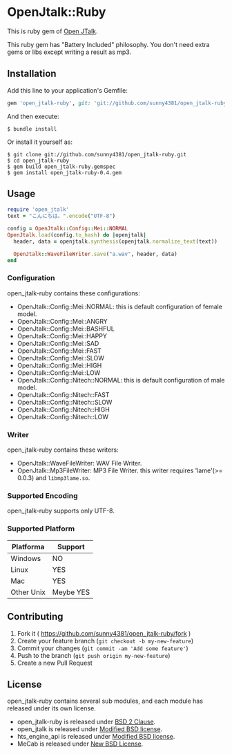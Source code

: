 OpenJtalk::Ruby
===

This is ruby gem of [Open JTalk](http://open-jtalk.sourceforge.net).

This ruby gem has "Battery Included" philosophy.
You don't need extra gems or libs except writing a result as mp3.

## Installation

Add this line to your application's Gemfile:

```ruby
gem 'open_jtalk-ruby', git: 'git://github.com/sunny4381/open_jtalk-ruby.git'
```

And then execute:

    $ bundle install

Or install it yourself as:

    $ git clone git://github.com/sunny4381/open_jtalk-ruby.git
    $ cd open_jtalk-ruby
    $ gem build open_jtalk-ruby.gemspec
    $ gem install open_jtalk-ruby-0.4.gem

## Usage

```ruby
require 'open_jtalk'
text = "こんにちは。".encode("UTF-8")

config = OpenJtalk::Config::Mei::NORMAL
OpenJtalk.load(config.to_hash) do |openjtalk|
  header, data = openjtalk.synthesis(openjtalk.normalize_text(text))

  OpenJtalk::WaveFileWriter.save("a.wav", header, data)
end
```

### Configuration

open_jtalk-ruby contains these configurations:

* OpenJtalk::Config::Mei::NORMAL: this is default configuration of female model.
* OpenJtalk::Config::Mei::ANGRY
* OpenJtalk::Config::Mei::BASHFUL
* OpenJtalk::Config::Mei::HAPPY
* OpenJtalk::Config::Mei::SAD
* OpenJtalk::Config::Mei::FAST
* OpenJtalk::Config::Mei::SLOW
* OpenJtalk::Config::Mei::HIGH
* OpenJtalk::Config::Mei::LOW
* OpenJtalk::Config::Nitech::NORMAL: this is default configuration of male model.
* OpenJtalk::Config::Nitech::FAST
* OpenJtalk::Config::Nitech::SLOW
* OpenJtalk::Config::Nitech::HIGH
* OpenJtalk::Config::Nitech::LOW

### Writer

open_jtalk-ruby contains these writers:

* OpenJtalk::WaveFileWriter: WAV File Writer.
* OpenJtalk::Mp3FileWriter: MP3 File Writer. this writer requires 'lame'(>= 0.0.3) and `libmp3lame.so`.

### Supported Encoding

open_jtalk-ruby supports only UTF-8.

### Supported Platform

Platforma  | Support
-----------|---------
Windows    | NO
Linux      | YES
Mac        | YES
Other Unix | Meybe YES

## Contributing

1. Fork it ( https://github.com/sunny4381/open_jtalk-ruby/fork )
2. Create your feature branch (`git checkout -b my-new-feature`)
3. Commit your changes (`git commit -am 'Add some feature'`)
4. Push to the branch (`git push origin my-new-feature`)
5. Create a new Pull Request

## License

open_jtalk-ruby contains several sub modules, and each module has released under its own license.

* open_jtalk-ruby is released under [BSD 2 Clause](http://opensource.org/licenses/BSD-2-Clause).
* open_jtalk is released under [Modified BSD license](http://www.opensource.org/).
* hts_engine_api is released under [Modified BSD license](http://www.opensource.org/).
* MeCab is released under [New BSD License](http://opensource.org/licenses/BSD-3-Clause).
